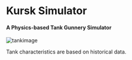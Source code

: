 # Kursk Simulator
#### A Physics-based Tank Gunnery Simulator


![tankimage](http://www.battleofkursk.org/images/Battle%20of%20Kursk%206.jpg)

Tank characteristics are based on historical data.
